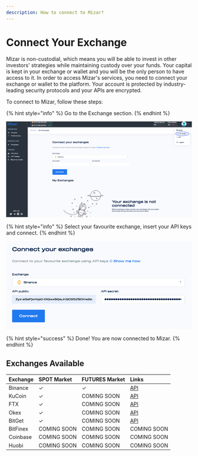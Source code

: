 ```yaml
---
description: How to connect to Mizar?
---
```


# Connect Your Exchange

Mizar is non-custodial, which means you will be able to invest in other investors' strategies while maintaining custody over your funds. Your capital is kept in your exchange or wallet and you will be the only person to have access to it. In order to access Mizar's services, you need to connect your exchange or wallet to the platform. Your account is protected by industry-leading security protocols and your APIs are encrypted. 

To connect to Mizar, follow these steps:

{% hint style="info" %}
Go to the Exchange section.
{% endhint %}

![](../../.gitbook/assets/screenshot-2021-09-16-at-11.41.28.png)

{% hint style="info" %}
Select your favourite exchange, insert your API keys and connect. 
{% endhint %}

![](../../.gitbook/assets/screenshot-2021-09-16-at-11.43.54.png)

{% hint style="success" %}
Done! You are now connected to Mizar.
{% endhint %}

## Exchanges Available

| Exchange | SPOT Market | FUTURES Market | Links |
| :--- | :--- | :--- | :--- |
| Binance | ✓ | ✓ | [API](https://www.binance.com/en/support/faq/360002502072) |
| KuCoin | ✓ | COMING SOON | [API](https://support.kucoin.plus/hc/en-us/articles/360015102174-How-to-Create-an-API) |
| FTX | ✓ | COMING SOON | [API](https://help.ftx.com/hc/en-us/articles/360028807171-API-docs) |
| Okex | ✓ | COMING SOON | [API](https://www.okex.com/academy/en-in/how-to-use-api-trading-on-okex) |
| BitGet | ✓ | COMING SOON | [API](https://use.autoview.with.pink/hc/en-us/articles/360045950592-Bitget-Getting-Started) |
| BitFinex | COMING SOON | COMING SOON | COMING SOON |
| Coinbase | COMING SOON | COMING SOON | COMING SOON |
| Huobi | COMING SOON | COMING SOON | COMING SOON |

